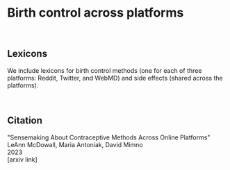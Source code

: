 # Birth control across platforms

<br>

## Lexicons

We include lexicons for birth control methods (one for each of three platforms: Reddit, Twitter, and WebMD) and side effects (shared across the platforms).


<br>

## Citation

"Sensemaking About Contraceptive Methods Across Online Platforms"  
LeAnn McDowall, Maria Antoniak, David Mimno  
2023  
[arxiv link]  
